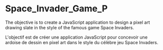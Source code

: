 # Space_Invader_Game_P

The objective is to create a JavaScript application to design a pixel art drawing slate in the style of the famous game Space Invaders.

L'objectif est de créer une application JavaScript pour concevoir une ardoise de dessin en pixel art dans le style du célèbre jeu Space Invaders.


